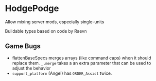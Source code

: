# HodgePodge

Allow mixing server mods, especially single-units

Buildable types based on code by Raevn

## Game Bugs

- flattenBaseSpecs merges arrays (like command caps) when it should replace them.  `_.merge` takes a an extra parameter that can be used to adjust the behavior
- `support_platform` (Angel) has `ORDER_Assist` twice.
